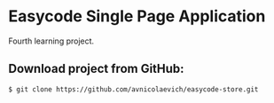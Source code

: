 # Easycode Single Page Application
Fourth learning project. 

## Download project from GitHub:
```sh
$ git clone https://github.com/avnicolaevich/easycode-store.git
```